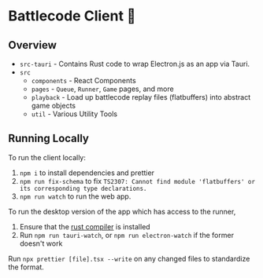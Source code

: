 # Battlecode Client 🌱
## Overview
- `src-tauri` - Contains Rust code to wrap Electron.js as an app via Tauri.
- `src`
  - `components` - React Components
  - `pages` - `Queue`, `Runner`, `Game` pages, and more
  - `playback` - Load up battlecode replay files (flatbuffers) into abstract game objects
  - `util` - Various Utility Tools

## Running Locally
To run the client locally:
1. `npm i` to install dependencies and prettier
3. `npm run fix-schema` to fix `TS2307: Cannot find module 'flatbuffers' or its corresponding type declarations.`
4. `npm run watch` to run the web app.

To run the desktop version of the app which has access to the runner,
1. Ensure that the [rust compiler](https://www.rust-lang.org/tools/install) is installed
2. Run `npm run tauri-watch`, or `npm run electron-watch` if the former doesn't work

Run `npx prettier [file].tsx --write` on any changed files to standardize the format. 
